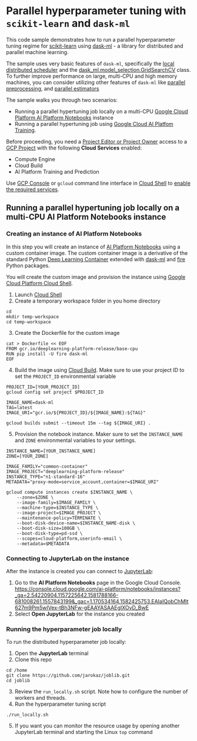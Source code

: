 # Parallel hyperparameter tuning with `scikit-learn` and `dask-ml`

This code sample demonstrates how to run a parallel hyperparameter tuning regime for [scikit-learn](https://scikit-learn.org/stable/) using [dask-ml](https://ml.dask.org/index.html) - a library for distributed and parallel machine learning.

The sample uses very basic features of `dask-ml`, specifically the [local distributed scheduler](https://docs.dask.org/en/latest/setup/single-distributed.html) and the [dask_ml.model_selection.GridSearchCV](https://ml.dask.org/hyper-parameter-search.html) class. To further improve performance on large, multi-CPU and high memory machines, you can consider utilizing other features of `dask-ml` like [parallel preprocessing](https://ml.dask.org/preprocessing.html), and [parallel estimators](https://ml.dask.org/glm.html)

The sample walks you through two scenarios:
- Running a parallel hypertuning job locally on a multi-CPU [Google Cloud Platform AI Platform Notebooks](https://cloud.google.com/ai-platform-notebooks) instance
- Running a parallel hypertuning job using [Google Cloud AI Platfom Training](https://cloud.google.com/ai-platform/training/docs/overview).

Before proceeding, you need a [Project Editor or Project Owner](https://cloud.google.com/iam/docs/understanding-roles) access to a [GCP Project](https://cloud.google.com/docs/overview) with the following **Cloud Services** enabled:
- Compute Engine
- Cloud Build
- AI Platform Training and Prediction

Use [GCP Console](https://console.cloud.google.com/) or `gcloud` command line interface in [Cloud Shell](https://cloud.google.com/shell/docs/) to [enable the required services](https://cloud.google.com/service-usage/docs/enable-disable). 

## Running a parallel hypertuning job locally on a multi-CPU AI Platform Notebooks instance

### Creating an instance of AI Platform Notebooks 
In this step you will create an instance of [AI Platform Notebooks](https://cloud.google.com/ai-platform-notebooks) using a custom container image. The custom container image is a derivative of the standard Python [Deep Learning Container](https://cloud.google.com/ai-platform/deep-learning-containers/) extended with [dask-ml](https://pypi.org/project/dask-ml/) and [fire](https://google.github.io/python-fire/guide/) Python packages.

You will create the custom image and provision the instance using [Google Cloud Platform Cloud Shell](https://cloud.google.com/shell).

1. Launch [Cloud Shell](https://cloud.google.com/shell/docs/launching-cloud-shell)
2. Create a temporary workspace folder in you home directory
```
cd
mkdir temp-workspace
cd temp-workspace
```
3. Create the Dockerfile for the custom image
```
cat > Dockerfile << EOF
FROM gcr.io/deeplearning-platform-release/base-cpu
RUN pip install -U fire dask-ml
EOF
```
4. Build the image using [Cloud Build](https://cloud.google.com/cloud-build). Make sure to use your project ID to set the `PROJECT_ID` environmental variable
```
PROJECT_ID=[YOUR_PROJECT_ID]
gcloud config set project $PROJECT_ID

IMAGE_NAME=dask-ml
TAG=latest
IMAGE_URI="gcr.io/${PROJECT_ID}/${IMAGE_NAME}:${TAG}"

gcloud builds submit --timeout 15m --tag ${IMAGE_URI} .
```
5. Provision the notebook instance. Maker sure to set the `INSTANCE_NAME` and `ZONE` environmental variables to your settings.
```
INSTANCE_NAME=[YOUR_INSTANCE_NAME]
ZONE=[YOUR_ZONE]

IMAGE_FAMILY="common-container"
IMAGE_PROJECT="deeplearning-platform-release"
INSTANCE_TYPE="n1-standard-16"
METADATA="proxy-mode=service_account,container=$IMAGE_URI"

gcloud compute instances create $INSTANCE_NAME \
    --zone=$ZONE \
    --image-family=$IMAGE_FAMILY \
    --machine-type=$INSTANCE_TYPE \
    --image-project=$IMAGE_PROJECT \
    --maintenance-policy=TERMINATE \
    --boot-disk-device-name=$INSTANCE_NAME-disk \
    --boot-disk-size=100GB \
    --boot-disk-type=pd-ssd \
    --scopes=cloud-platform,userinfo-email \
    --metadata=$METADATA
```

### Connecting to JupyterLab on the instance
After the instance is created you can connect to [JupyterLab](https://jupyter.org/):
1. Go to the **AI Platform Notebooks** page in the Google Cloud Console.
https://console.cloud.google.com/ai-platform/notebooks/instances?_ga=2.54220904.1157225642.1581788166-681008261.1557843199&_gac=1.170534164.1582425753.EAIaIQobChMIt627m9Pm5wIVex-tBh3NFw-gEAAYASAAEgIXOvD_BwE
2. Select **Open JupyterLab** for the instance you created

### Running the hyperparameter job locally
To run the distributed hyperparameter job locally:
1. Open the **JupyterLab** terminal
2. Clone this repo
```
cd /home
git clone https://github.com/jarokaz/joblib.git
cd joblib
```
3. Review the `run_locally.sh` script. Note how to configure the number of workers and threads. 
4. Run the hyperparameter tuning script
```
./run_locally.sh
```
5. If you want you can monitor the resource usage by opening another JupyterLab terminal and starting the Linux `top` command



